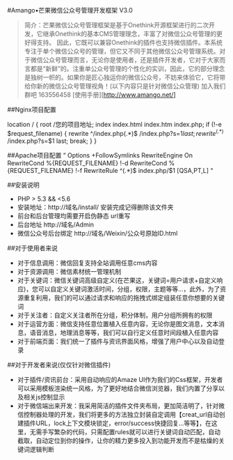 #Amango•芒果微信公众号管理开发框架 V3.0

>简介：芒果微信公众号管理框架是基于Onethink开源框架进行的二次开发，它继承Onethink的基本CMS管理理念，丰富了对微信公众号管理的更好得支持。
因此，它既可以兼容Onethink的插件也支持微信插件。本系统专注于单个微信公众号的管理，但它又不同于其他微信公众号管理系统。对于微信公众号管理而言，无论你是使用者，还是插件开发者，它对于大家而言都是“新鲜”的。注重单公众号管理的个性化的实训，因此，它的部分理念是独树一帜的。如果你是匠心独运你的微信公众号，不妨来体验它，它将带给你新的微信公众号管理视角！(以下内容只是针对微信公众管理)
加入我们群吧 163556458
[使用手册][http://www.amango.net/]

##Nginx项目配置

location / {
 root /您的项目地址;
 index index.html index.htm index.php;
 if (!-e $request_filename) {
 rewrite ^/index.php(.*)$ /index.php?s=$1 last;
 rewrite ^(.*)$ /index.php?s=$1 last;
 break;
 }
}

##Apache项目配置
“<IfModule mod_rewrite.c>
  Options +FollowSymlinks
  RewriteEngine On
  RewriteCond %{REQUEST_FILENAME} !-d
  RewriteCond %{REQUEST_FILENAME} !-f
  RewriteRule ^(.*)$ index.php/$1 [QSA,PT,L]
</IfModule>“

##安装说明
* PHP > 5.3 && <5.6
* 安装地址：http://域名/install/ 安装完成记得删除该文件夹
* 前台和后台管理均需要开启伪静态 url重写
* 后台地址 http://域名/Admin
* 微信公众号后台绑定 http://域名/Weixin/公众号原始ID.html

##对于使用者来说
* 对于信息调用：微信回复支持全站调用任意cms内容
* 对于资源调用：微信素材统一管理机制
* 对于关键词：微信关键词高级自定义(在芒果这，关键词=用户请求+自定义响应)，您可以自定义关键词激活时间，分组，权限，主题等等...，此外，为了资源重复利用，我们的可以通过请求和响应的拖拽式绑定组装任意你想要的关键词
* 对于关注者：自定义关注者所在分组，积分体制，用户分组所拥有的权限
* 对于运营方面：微信支持任意位置植入任意内容，无论你是图文消息，文本消息，语音消息，地理消息等等，我们可以自行定义任意时间段植入任意内容
* 对于前端页面：我们统一了插件与资讯界面风格，增强了用户中心以及自动登录

##对于开发者来说(仅仅针对微信插件)
* 对于插件/资讯前台：采用自动响应的Amaze UI作为我们的Css框架，开发者可以采用模板渲染统一风格，为了更好地结合微信浏览器，我们内置了分享以及相关js控制显示
* 对于微信端出来开发：我采用简洁的插件文件夹布局，更加简洁明了，针对微信控制器处理的开发，我们将更多的方法独立封装自定调用【creat_url自动创建插件URL，lock上下文模块锁定，error/success快捷回复...等等】，在这里，无需手写繁杂的代码，只需配置rules就可以进行关键词自动匹配，自动截取，自动定位到你的操作，让你的精力更多投入到功能开发而不是枯燥的关键词逻辑判断

